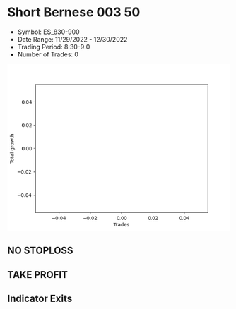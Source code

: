 # Short Bernese 003 50 
- Symbol: ES_830-900
- Date Range: 11/29/2022 - 12/30/2022
- Trading Period: 8:30-9:0
- Number of Trades: 0

![Plot](ShortBernese00350ES_830-900.png)
## NO STOPLOSS














## TAKE PROFIT











## Indicator Exits

